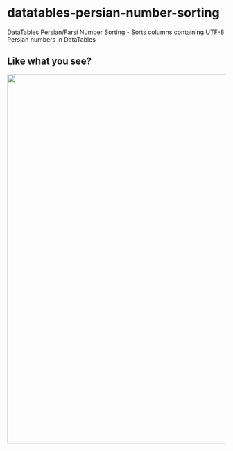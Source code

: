 # datatables-persian-number-sorting
DataTables Persian/Farsi Number Sorting - Sorts columns containing UTF-8 Persian numbers in DataTables

## Like what you see?

<p align="center">
<a href="https://khorshidlab.com/"><img src="https://khorshidlab.com/statics/uploads/2021/09/KHL-GitHubBanner-1.0.jpg" width="850"></a>
</p>
